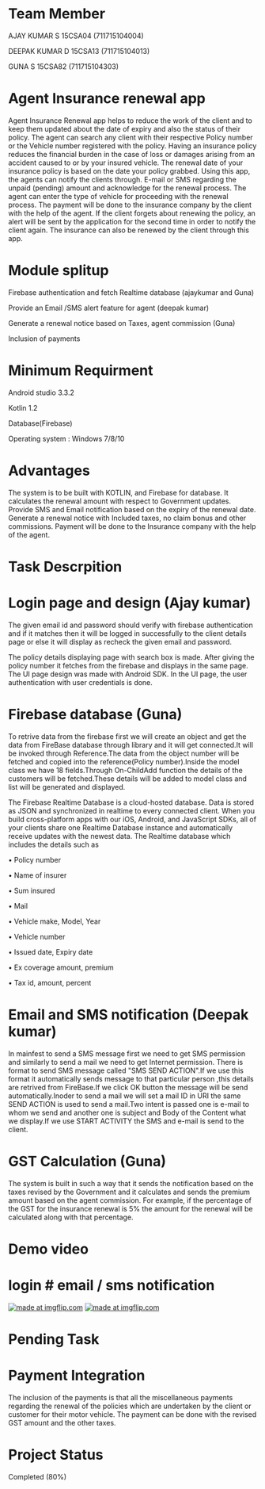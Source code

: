 # Team Member

AJAY KUMAR S 15CSA04 (711715104004) 

DEEPAK KUMAR D 15CSA13 (711715104013)

GUNA S 15CSA82 (711715104303)

# Agent Insurance renewal app
Agent Insurance Renewal app helps to reduce the work of the client and to keep them updated about the date of expiry and also the status of their policy. The agent can search any client with their respective Policy number or the Vehicle number registered with the policy. Having an insurance policy reduces the financial burden in the case of loss or damages arising from an accident caused to or by your insured vehicle. The renewal date of your insurance policy is based on the date your policy grabbed. Using this app, the agents can notify the clients through. E-mail or SMS regarding the unpaid (pending) amount and acknowledge for the renewal process. The agent can enter the type of vehicle for proceeding with the renewal process. The payment will be done to the insurance company by the client with the help of the agent. If the client forgets about renewing the policy, an alert will be sent by the application for the second time in order to notify the client again. The insurance can also be renewed by the client through this app.

# Module splitup

Firebase authentication and fetch Realtime database (ajaykumar and Guna)

Provide an Email /SMS alert feature for agent (deepak kumar)

Generate a renewal notice based on Taxes, agent commission (Guna)

Inclusion of payments

# Minimum Requirment

Android studio 3.3.2

Kotlin 1.2

Database(Firebase)

Operating system  :	Windows 7/8/10

# Advantages

The system is to be built with KOTLIN, and Firebase for database. It calculates the renewal amount with respect to Government updates. Provide SMS and Email notification based on the expiry of the renewal date. Generate a renewal notice with Included taxes, no claim bonus and other commissions. Payment will be done to the Insurance company with the help of the agent.


# Task Descrpition

 # Login page and design (Ajay kumar)
      
  The given email id and password should verify with firebase authentication and if it matches then it will be logged in successfully to the client details page or else it will display as recheck the given email and password.
  
  The policy details displaying page with search box is made. After giving the policy number it fetches from the firebase and displays in the same page.
      The UI page design was made with Android SDK. In the UI page, the user authentication with user credentials is done.
      
      
   # Firebase database (Guna)
   
  To retrive data from the firebase first we will create an object and get the data from FireBase database through library and it will get connected.It will be invoked through Reference.The data from the object number will be fetched and copied into the reference(Policy number).Inside the model class we have 18 fields.Through On-ChildAdd function the details of the customers will be fetched.These details will be added to model class and list will be generated and displayed.
 
 The Firebase Realtime Database is a cloud-hosted database. Data is stored as JSON and synchronized in realtime to every connected client. When you build cross-platform apps with our iOS, Android, and JavaScript SDKs, all of your clients share one Realtime Database instance and automatically receive updates with the newest data. The Realtime database which includes the details such as

•	Policy number

•	Name of insurer

•	Sum insured

•	Mail

•	Vehicle make, Model, Year

•	Vehicle number

•	Issued date, Expiry date

•	Ex coverage amount, premium

•	Tax id, amount, percent

 # Email and SMS notification (Deepak kumar)
 
 In mainfest to send a SMS message  first we need to get SMS permission and similarly to send a mail we need to get Internet permission.
There is format to send SMS message called "SMS SEND ACTION".If we use this format it automatically sends message to that particular person ,this details are retrived from FireBase.If we click OK button the message will be send automatically.Inoder to send a mail we will set a mail ID in URI the same SEND ACTION is used to send a mail.Two intent is passed one is e-mail to whom we send and another one is subject and Body of the Content what we display.If we use START ACTIVITY the SMS and e-mail is send to the client.
 
 
# GST Calculation (Guna)

The system is built in such a way that it sends the notification based on the taxes revised by the Government and it calculates and sends the premium amount based on the agent commission. For example, if the percentage of the GST for the insurance renewal is 5% the amount for the renewal will be calculated along with that percentage. 

# Demo video

 # login   # email / sms notification 
 <a href="https://imgflip.com/gif/2wo220"><img src="https://i.imgflip.com/2wo220.gif" title="made at imgflip.com"/></a>
<a href="https://imgflip.com/gif/2wo2bu"><img src="https://i.imgflip.com/2wo2bu.gif" title="made at imgflip.com"/></a>

# Pending Task

 # Payment Integration
    
  The inclusion of the payments is that all the miscellaneous payments regarding the renewal of the policies which are undertaken by the client or customer for their motor vehicle. The payment can be done with the revised GST amount and the other taxes.


# Project Status

Completed (80%)
 
    




